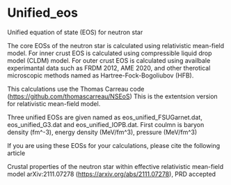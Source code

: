 # Unified_eos
Unified equation of state (EOS) for neutron star

The core EOSs of the neutron star is calculated using relativistic mean-field model. 
For inner crust EOS is calculated using compressible liquid drop model (CLDM) model.
For outer crust EOS is calculated using availbale experimantal data such as FRDM 2012, AME 2020, 
and other therotical microscopic methods named as Hartree-Fock-Bogoliubov (HFB). 

This calculations use the Thomas Carreau code (https://github.com/thomascarreau/NSEoS)
This is the extentsion version for relativistic mean-field model.

Three unified EOSs are given named as eos_unified_FSUGarnet.dat, eos_unified_G3.dat and eos_unified_IOPB.dat.
First coulmn is baryon density (fm^-3), energy density (MeV/fm^3), pressure (MeV/fm^3)

If you are using these EOSs for your calculations, please cite the following article

Crustal properties of the neutron star within effective relativistic mean-field model
arXiv:2111.07278 (https://arxiv.org/abs/2111.07278),
PRD accepted
